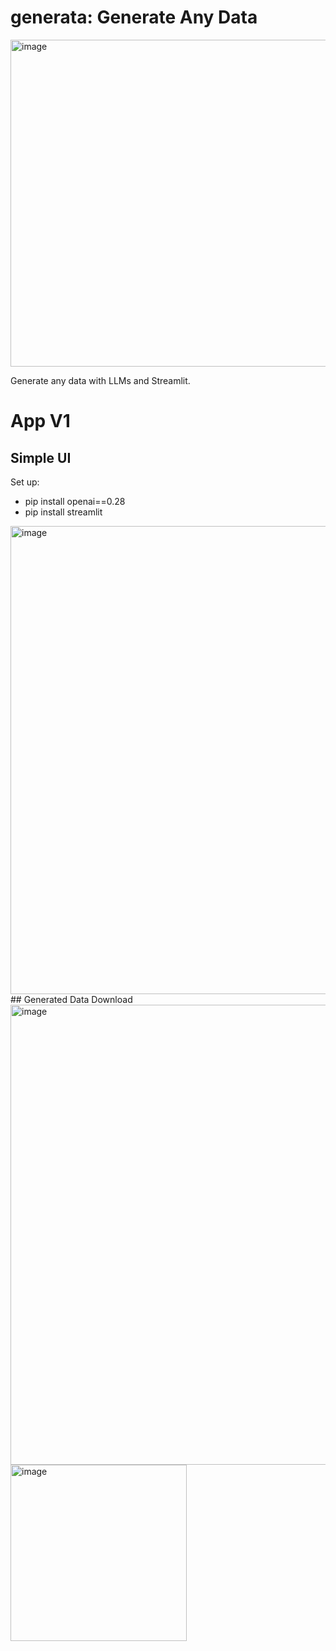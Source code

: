 # generata: Generate Any Data
<img width="523" alt="image" src="https://github.com/user-attachments/assets/ddd04771-07dc-419c-9e07-400dab53bc0e" />


Generate any data with LLMs and Streamlit.

# App V1 
## Simple UI
Set up:
- pip install openai==0.28
- pip install streamlit 
<img width="749" alt="image" src="https://github.com/user-attachments/assets/bd763d9d-4ff0-4ef3-b77e-510e54d22dfe" />
## Generated Data Download
<img width="736" alt="image" src="https://github.com/user-attachments/assets/1cccfd59-7ec3-4812-96f4-4e78dd8d4757" />
<img width="282" alt="image" src="https://github.com/user-attachments/assets/b95d213a-7ff7-41a6-bc71-f1998ae34fbb" />






